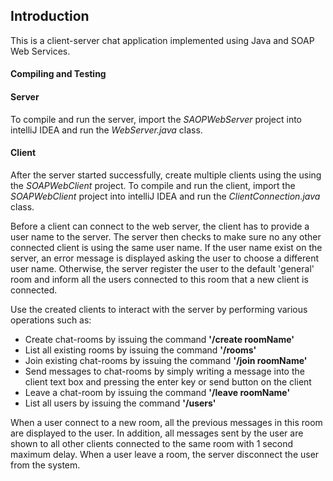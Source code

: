 ## Introduction
This is a client-server chat application implemented using Java and SOAP Web Services.

#### Compiling and Testing

#### Server
To compile and run the server, import the *SAOPWebServer* project into intelliJ IDEA and run the *WebServer.java* class.

#### Client
After the server started successfully, create multiple clients using the using the *SOAPWebClient* project. To compile and run the client, import the *SOAPWebClient* project into intelliJ IDEA and run the *ClientConnection.java* class.

Before a client can connect to the web server, the client has to provide a user name to the server. The server then checks to make sure no any other connected client is using the  same user name. If the user name exist on the server, an error message is displayed asking the user to choose a different user name. Otherwise, the server register the user to the default 'general' room and inform all the users connected to this room that a new client is connected. 

Use the created clients to interact with the server by performing various operations such as:

  * Create chat-rooms by issuing the command **'/create roomName'**
  * List all existing rooms by issuing the command **'/rooms'**
  * Join existing chat-rooms by issuing the command **'/join roomName'**
  * Send messages to chat-rooms by simply writing a message into the client text box and pressing the enter key or send button on the client
  * Leave a chat-room by issuing the command **'/leave roomName'**
  * List all users by issuing the command **'/users'**

When a user connect to a new room, all the previous messages in this room are displayed to the user. In addition, all messages sent by the user are shown to all other clients connected to the same room with 1 second maximum delay. When a user leave a room, the server disconnect the user from the system.
